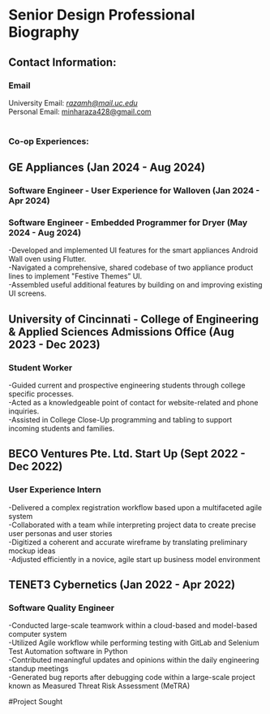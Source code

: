 # Senior Design Professional Biography
## Contact Information:
### Email
University Email: *razamh@mail.uc.edu* <br/>
Personal Email: minharaza428@gmail.com <br/>
<br/>
### Co-op Experiences:
## GE Appliances (Jan 2024 - Aug 2024)
### Software Engineer - User Experience for Walloven (Jan 2024 - Apr 2024)
### Software Engineer - Embedded Programmer for Dryer (May 2024 - Aug 2024)
-Developed and implemented UI features for the smart appliances Android Wall oven using Flutter. 
<br/>
-Navigated a comprehensive, shared codebase of two appliance product lines to implement "Festive Themes” UI. 
<br/>
-Assembled useful additional features by building on and improving existing UI screens. 
<br/>
## University of Cincinnati - College of Engineering & Applied Sciences Admissions Office (Aug 2023 - Dec 2023)
### Student Worker
-Guided current and prospective engineering students through college specific processes. 
<br/>
-Acted as a knowledgeable point of contact for website-related and phone inquiries. 
<br/>
-Assisted in College Close-Up programming and tabling to support incoming students and families. 
<br/>
## BECO Ventures Pte. Ltd. Start Up (Sept 2022 - Dec 2022)
### User Experience Intern
-Delivered a complex registration workflow based upon a multifaceted agile system 
<br/>
-Collaborated with a team while interpreting project data to create precise user personas and user stories 
<br/>
-Digitized a coherent and accurate wireframe by translating preliminary mockup ideas 
<br/>
-Adjusted efficiently in a novice, agile start up business model environment 
<br/>
## TENET3 Cybernetics (Jan 2022 - Apr 2022)
### Software Quality Engineer
-Conducted large-scale teamwork within a cloud-based and model-based computer system 
<br/>
-Utilized Agile workflow while performing testing with GitLab and Selenium Test Automation software in Python 
<br/>
-Contributed meaningful updates and opinions within the daily engineering standup meetings 
<br/>
-Generated bug reports after debugging code within a large-scale project known as Measured Threat Risk Assessment (MeTRA) 

#Project Sought


